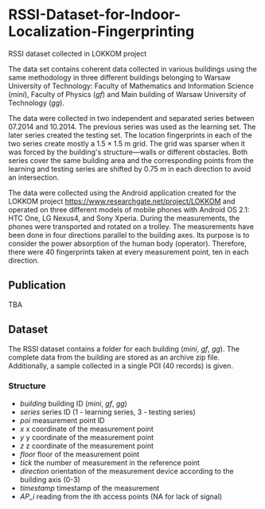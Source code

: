 # RSSI-Dataset-for-Indoor-Localization-Fingerprinting
RSSI dataset collected in LOKKOM project

The data set contains coherent data collected in various buildings using the same methodology in three different buildings 
belonging to Warsaw University of Technology: Faculty of Mathematics and Information Science (*mini*), Faculty of Physics (*gf*) 
and Main building of Warsaw University of Technology (*gg*).

The data were collected in two independent and separated series between 07.2014 and 10.2014. The previous series was used as the learning set. 
The later series created the testing set. The location fingerprints in each of the two series create mostly a $1.5\times 1.5$ m grid. 
The grid was sparser when it was forced by the building's structure—walls or different obstacles. 
Both series cover the same building area and the corresponding points from the learning and testing series are shifted by 0.75 m 
in each direction to avoid an intersection. 

The data were collected using the Android application created for the LOKKOM project https://www.researchgate.net/project/LOKKOM
and operated on three different models of mobile phones with Android OS 2.1: HTC One, LG Nexus4, and Sony Xperia.
During the measurements, the phones were transported and rotated on a trolley. The measurements have been done in four directions parallel 
to the building axes. Its purpose is to consider the power absorption of the human body (operator). 
Therefore, there were 40 fingerprints taken at every measurement point, ten in each direction. 

 ## Publication
 
 TBA
 
 ## Dataset
The RSSI dataset contains a folder for each building (*mini*, *gf*, *gg*). The complete data from the building are stored as an archive zip file. Additionally, a sample collected in a single POI (40 records) is given.

### Structure
- *building* building ID (*mini*, *gf*, *gg*)
- *series* series ID (1 - learning series, 3 - testing series) 
- *poi*	 measurement point ID
- *x* x coordinate of the measurement point
- *y*	y coordinate of the measurement point
- *z*	z coordinate of the measurement point
- *floor* floor of the measurement point
- *tick* the number of measurement in the reference point
- *direction* orientation of the measurement device according to the building axis (0-3)
- *timestamp* timestamp of the measurement
- *AP_i* reading from the ith access points (NA for lack of signal)
